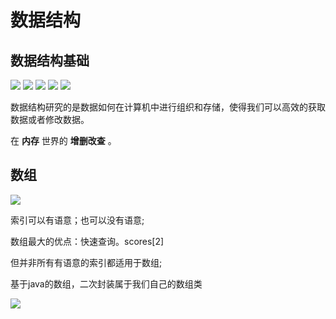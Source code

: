 # 数据结构
## 数据结构基础
![](https://cdn.jsdelivr.net/gh/tyraelHqy/cloudimg@master/img/20200817180939.png)
![](https://cdn.jsdelivr.net/gh/tyraelHqy/cloudimg@master/img/20200817181008.png)
![](https://cdn.jsdelivr.net/gh/tyraelHqy/cloudimg@master/img/20200817181112.png)
![](https://cdn.jsdelivr.net/gh/tyraelHqy/cloudimg@master/img/20200817181222.png)
![](https://cdn.jsdelivr.net/gh/tyraelHqy/cloudimg@master/img/20200817181316.png)

数据结构研究的是数据如何在计算机中进行组织和存储，使得我们可以高效的获取数据或者修改数据。

在 **内存** 世界的 **增删改查** 。

## 数组
![](https://cdn.jsdelivr.net/gh/tyraelHqy/cloudimg@master/img/20200820193405.png)

索引可以有语意；也可以没有语意;

数组最大的优点：快速查询。scores[2]

但并非所有有语意的索引都适用于数组;

基于java的数组，二次封装属于我们自己的数组类

![](https://cdn.jsdelivr.net/gh/tyraelHqy/cloudimg@master/img/20200820204037.png)
